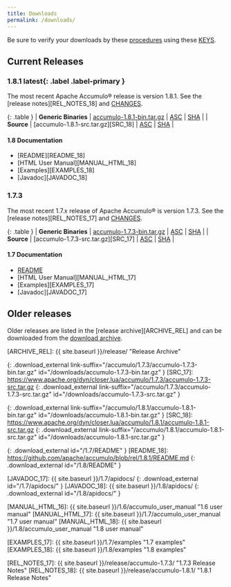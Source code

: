 ```yaml
---
title: Downloads
permalink: /downloads/
---
```


<script type="text/javascript">
/**
* Function that tracks a click on an outbound link in Google Analytics.
* This function takes a valid URL string as an argument, and uses that URL string
* as the event label.
*/
var gaCallback = function(event) {
  var hrefUrl = event.target.getAttribute('href')
  if (event.ctrlKey || event.shiftKey || event.metaKey || event.which == 2) {
    var newWin = true;}

  // $(this) != this
  var url = window.location.protocol + "//accumulo.apache.org" + $(this).attr("id")
  if (newWin) {
    ga('send', 'event', 'outbound', 'click', url, {'nonInteraction': 1});
    return true;
  } else {
    ga('send', 'event', 'outbound', 'click', url, {'hitCallback':
    function () {window.location.href = hrefUrl;}}, {'nonInteraction': 1});
    return false;
  }
};

$( document ).ready(function() {
  if (ga.hasOwnProperty('loaded') && ga.loaded === true) {
    $('.download_external').click(gaCallback);
  }
});

var updateLinks = function(mirror) {
  $('a[link-suffix]').each(function(i, obj) {
    $(obj).attr('href', mirror.replace(/\/+$/, "") + $(obj).attr('link-suffix'));
  });
};

var mirrorsCallback = function(json) {
  var htmlContent = '<div class="row"><div class="col-md-3"><h5>Select an Apache download mirror:</h5></div>' +
    '<div class="col-md-5"><select class="form-control" id="apache-mirror-select">';
  htmlContent += '<optgroup label="Preferred Mirror (based on location)">';
  htmlContent += '<option selected="selected">' + json.preferred + '</option>';
  htmlContent += '</optgroup>';
  htmlContent += '<optgroup label="HTTP Mirrors">';
  for (var i = 0; i < json.http.length; i++) {
    htmlContent += '<option>' + json.http[i] + '</option>';
  }
  htmlContent += '</optgroup>';
  htmlContent += '<optgroup label="FTP Mirrors">';
  for (var i = 0; i < json.ftp.length; i++) {
    htmlContent += '<option>' + json.ftp[i] + '</option>';
  }
  htmlContent += '</optgroup>';
  htmlContent += '<optgroup label="Backup Mirrors">';
  for (var i = 0; i < json.backup.length; i++) {
    htmlContent += '<option>' + json.backup[i] + '</option>';
  }
  htmlContent += '</optgroup>';
  htmlContent += '</select></div></div>';

  $("#mirror_selection").html(htmlContent);

  $( "#apache-mirror-select" ).change(function() {
    var mirror = $("#apache-mirror-select option:selected").text();
    updateLinks(mirror);
  });

  updateLinks(json.preferred);
};

// get mirrors when page is ready
var mirrorURL = window.location.protocol + "//accumulo.apache.org/mirrors.cgi"; // http[s]://accumulo.apache.org/mirrors.cgi
$(function() { $.getJSON(mirrorURL + "?as_json", mirrorsCallback); });

</script>

<div id="mirror_selection"></div>

Be sure to verify your downloads by these [procedures][VERIFY_PROCEDURES] using these [KEYS][GPG_KEYS].

## Current Releases

### 1.8.1 **latest**{: .label .label-primary }

The most recent Apache Accumulo&reg; release is version 1.8.1. See the [release notes][REL_NOTES_18] and [CHANGES][CHANGES_18].

{: .table }
| **Generic Binaries** | [accumulo-1.8.1-bin.tar.gz][BIN_18] | [ASC][ASC_BIN_18] | [SHA][SHA_BIN_18] |
| **Source**           | [accumulo-1.8.1-src.tar.gz][SRC_18] | [ASC][ASC_SRC_18] | [SHA][SHA_SRC_18] |

#### 1.8 Documentation
* [README][README_18]
* [HTML User Manual][MANUAL_HTML_18]
* [Examples][EXAMPLES_18]
* [Javadoc][JAVADOC_18]


### 1.7.3

The most recent 1.7.x release of Apache Accumulo&reg; is version 1.7.3. See the [release notes][REL_NOTES_17] and [CHANGES][CHANGES_17].

{: .table }
| **Generic Binaries** | [accumulo-1.7.3-bin.tar.gz][BIN_17] | [ASC][ASC_BIN_17] | [SHA][SHA_BIN_17] |
| **Source**           | [accumulo-1.7.3-src.tar.gz][SRC_17] | [ASC][ASC_SRC_17] | [SHA][SHA_SRC_17] |

#### 1.7 Documentation
* [README][README_17]
* [HTML User Manual][MANUAL_HTML_17]
* [Examples][EXAMPLES_17]
* [Javadoc][JAVADOC_17]

## Older releases

Older releases are listed in the [release archive][ARCHIVE_REL] and can be
downloaded from the [download archive][ARCHIVE_DOWN].

[VERIFY_PROCEDURES]: https://www.apache.org/info/verification "Verify"
[GPG_KEYS]: https://www.apache.org/dist/accumulo/KEYS "KEYS"
[ARCHIVE_DOWN]: https://archive.apache.org/dist/accumulo "Download Archive"
[ARCHIVE_REL]: {{ site.baseurl }}/release/ "Release Archive"

[ASC_BIN_17]: https://www.apache.org/dist/accumulo/1.7.3/accumulo-1.7.3-bin.tar.gz.asc
[ASC_SRC_17]: https://www.apache.org/dist/accumulo/1.7.3/accumulo-1.7.3-src.tar.gz.asc
[SHA_BIN_17]: https://www.apache.org/dist/accumulo/1.7.3/accumulo-1.7.3-bin.tar.gz.sha512
[SHA_SRC_17]: https://www.apache.org/dist/accumulo/1.7.3/accumulo-1.7.3-src.tar.gz.sha512

[ASC_BIN_18]: https://www.apache.org/dist/accumulo/1.8.1/accumulo-1.8.1-bin.tar.gz.asc
[ASC_SRC_18]: https://www.apache.org/dist/accumulo/1.8.1/accumulo-1.8.1-src.tar.gz.asc
[SHA_BIN_18]: https://www.apache.org/dist/accumulo/1.8.1/accumulo-1.8.1-bin.tar.gz.sha512
[SHA_SRC_18]: https://www.apache.org/dist/accumulo/1.8.1/accumulo-1.8.1-src.tar.gz.sha512

[BIN_17]: https://www.apache.org/dyn/closer.lua/accumulo/1.7.3/accumulo-1.7.3-bin.tar.gz
{: .download_external link-suffix="/accumulo/1.7.3/accumulo-1.7.3-bin.tar.gz" id="/downloads/accumulo-1.7.3-bin.tar.gz" }
[SRC_17]: https://www.apache.org/dyn/closer.lua/accumulo/1.7.3/accumulo-1.7.3-src.tar.gz
{: .download_external link-suffix="/accumulo/1.7.3/accumulo-1.7.3-src.tar.gz" id="/downloads/accumulo-1.7.3-src.tar.gz" }

[BIN_18]: https://www.apache.org/dyn/closer.lua/accumulo/1.8.1/accumulo-1.8.1-bin.tar.gz
{: .download_external link-suffix="/accumulo/1.8.1/accumulo-1.8.1-bin.tar.gz" id="/downloads/accumulo-1.8.1-bin.tar.gz" }
[SRC_18]: https://www.apache.org/dyn/closer.lua/accumulo/1.8.1/accumulo-1.8.1-src.tar.gz
{: .download_external link-suffix="/accumulo/1.8.1/accumulo-1.8.1-src.tar.gz" id="/downloads/accumulo-1.8.1-src.tar.gz" }

[README_17]: https://github.com/apache/accumulo/blob/rel/1.7.3/README.md
{: .download_external id="/1.7/README" }
[README_18]: https://github.com/apache/accumulo/blob/rel/1.8.1/README.md
{: .download_external id="/1.8/README" }

[JAVADOC_17]: {{ site.baseurl }}/1.7/apidocs/
{: .download_external id="/1.7/apidocs/" }
[JAVADOC_18]: {{ site.baseurl }}/1.8/apidocs/
{: .download_external id="/1.8/apidocs/" }

[MANUAL_HTML_16]: {{ site.baseurl }}/1.6/accumulo_user_manual "1.6 user manual"
[MANUAL_HTML_17]: {{ site.baseurl }}/1.7/accumulo_user_manual "1.7 user manual"
[MANUAL_HTML_18]: {{ site.baseurl }}/1.8/accumulo_user_manual "1.8 user manual"

[EXAMPLES_17]: {{ site.baseurl }}/1.7/examples "1.7 examples"
[EXAMPLES_18]: {{ site.baseurl }}/1.8/examples "1.8 examples"

[CHANGES_17]: https://issues.apache.org/jira/browse/ACCUMULO/fixforversion/12335841 "1.7.3 CHANGES"
[CHANGES_18]: https://issues.apache.org/jira/browse/ACCUMULO/fixforversion/12335830 "1.8.1 CHANGES"

[REL_NOTES_17]: {{ site.baseurl }}/release/accumulo-1.7.3/ "1.7.3 Release Notes"
[REL_NOTES_18]: {{ site.baseurl }}/release/accumulo-1.8.1/ "1.8.1 Release Notes"

